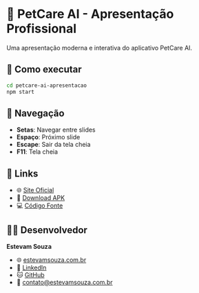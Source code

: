 # 🐾 PetCare AI - Apresentação Profissional

Uma apresentação moderna e interativa do aplicativo PetCare AI.

## 🚀 Como executar

```bash
cd petcare-ai-apresentacao
npm start
```

## 📱 Navegação

- **Setas**: Navegar entre slides
- **Espaço**: Próximo slide
- **Escape**: Sair da tela cheia
- **F11**: Tela cheia

## 🔗 Links

- 🌐 [Site Oficial](https://petcareai.vercel.app/)
- 📱 [Download APK](https://github.com/estevam5s/petcare-ai-app/releases)
- 💻 [Código Fonte](https://github.com/estevam5s/petcare-ai)

## 👨‍💻 Desenvolvedor

**Estevam Souza**
- 🌐 [estevamsouza.com.br](https://estevamsouza.com.br)
- 💼 [LinkedIn](https://linkedin.com/in/estevam-souza)
- 🐱 [GitHub](https://github.com/estevam5s)
- 📧 contato@estevamsouza.com.br
